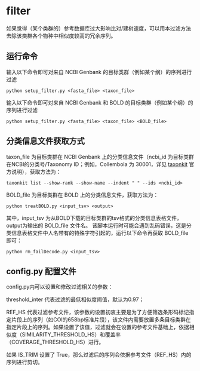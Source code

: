 # filter
如果觉得（某个类群的）参考数据库过大影响比对/建树速度，可以用本过滤方法去除该类群各个物种中相似度较高的冗余序列。



## 运行命令

输入以下命令即可对来自 NCBI Genbank 的目标类群（例如某个纲）的序列进行过滤
```
python setup_filter.py <fasta_file> <taxon_file>
```

输入以下命令即可对来自 NCBI Genbank 和 BOLD 的目标类群（例如某个纲）的序列进行过滤
```
python setup_filter.py <fasta_file> <taxon_file> <BOLD_file>
```

## 分类信息文件获取方式

taxon_file 为目标类群在 NCBI Genbank 上的分类信息文件（ncbi_id 为目标类群在NCBI的分类号/Taxonomy ID；例如，Collembola 为 30001，详见 [taxonkit](https://github.com/shenwei356/taxonkit) 官方说明），获取方法为：
```
taxonkit list --show-rank --show-name --indent " " --ids <ncbi_id>
```

BOLD_file 为目标类群在 BOLD 上的分类信息文件，获取方法为：
```
python treatBOLD.py <input_tsv> <output>
```
其中，input_tsv 为从BOLD下载的目标类群的tsv格式的分类信息表格文件，output为输出的 BOLD_file 文件名。
该脚本运行时可能会遇到乱码错误，这是分类信息表格文件中人名带有的特殊字符引起的，运行以下命令再获取 BOLD_file 即可：
```
python rm_failDecode.py <input_tsv>
```

## config.py 配置文件

config.py内可以设置和修改过滤相关的参数：

threshold_inter 代表过滤的最低相似度阈值，默认为0.97；

REF_HS 代表过滤参考文件，该参数的设置初衷主要是为了方便筛选条形码标记指定片段上的序列（如COI的658bp标准片段），该文件内需要放置多条目标类群在指定片段上的序列。如果设置了该值，过滤就会在设置的参考文件基础上，依据相似度（SIMILARITY_THRESHOLD_HS）和覆盖率（COVERAGE_THRESHOLD_HS）进行。

如果 IS_TRIM 设置了 True，那么过滤后的序列会依据参考文件（REF_HS）内的序列进行剪切。
